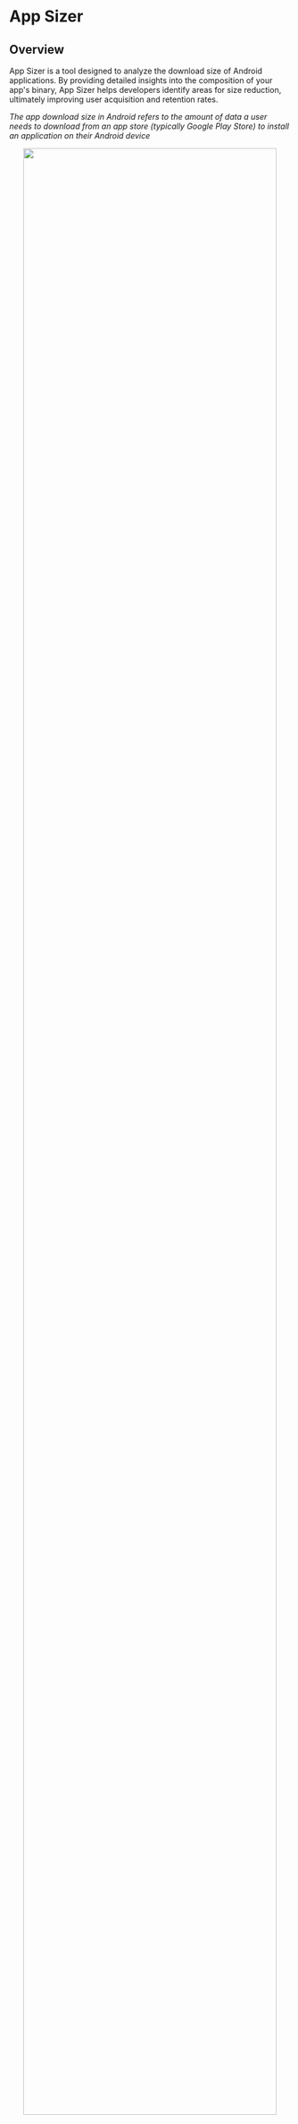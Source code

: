 # App Sizer

## Overview
App Sizer is a tool designed to analyze the download size of Android applications. By providing detailed insights into the composition of your app's binary, App Sizer helps developers identify areas for size reduction, ultimately improving user acquisition and retention rates.

*The app download size in Android refers to the amount of data a user needs to download from an app store (typically Google Play Store) to install an application on their Android device*

<p align="center">
<img src="./images/dashboard.gif" width="95%">
</p>

## Key Features

App Sizer offers comprehensive analysis including:

1. Total app download size
2. Detailed size breakdown
3. Size contribution by teams
4. Module-wise size contribution
5. Size contribution by libraries
6. List of large files

Reports are generated based on the provided Android device specifications. Our [blogpost][blog_post] introduce the tool features

## Integration

App Sizer provides two flexible integration methods:

* A Gradle plugin that seamlessly integrates with your Android Gradle project ([Plugin Configuration Detail][plugin_doc].)
* A command-line tool to cater to non-Gradle build systems, offering the same comprehensive features ([Commandline Configuration Detail][cli_doc].)

  *Note: The command-line option was the original implementation and remains supported for broader compatibility.*

## Report types

App Sizer currently supports three types of reports:

* InfluxDB database (1.x) - It is suitable for CI tracking and enabling the creation of customized dashboards (with visualization tools like Grafana). We provide an InfluxDB and Grafana setup; see our [Docker Setup Guide][grafana_docker_doc].
* Markdown table for convenient local analysis.
* JSON data for compatibility with other platforms.

*The Markdown & Json reports are saved as [option]-report.md in the configured output folder (default: app/build/sizer/reports)*

For more detail on reports, see [Report Detail][report_doc]

## How it works

App Sizer functions as a mapping tool to generate the report. It takes APK, AAR, and JAR files as inputs.

1. **Input parsing**:
    - The tool parses the APK down to file and class levels. It calculates the contribution of each component to the total app download size.
    - Similarly, App Sizer parses AAR and JAR files.

2. **Mapping and Report Generation**:
    - The tool then maps the APK components to their corresponding elements in the AAR and JAR files.
    - Based on this analysis and other metadata, App Sizer generates comprehensive reports detailing size contributions.

## Limitations

App Sizer approximates class download sizes due to Dex structure complexity, and may not accurately attribute sizes for inline functions or uncategorized files. Results should be interpreted as close estimates, best used for identifying trends and relative size comparisons rather than exact measurements.

For more details on limitations, see the [Limitation][limitation_doc].

## Components
* [Gradle Plugin][gradle_plugin]
* [Command line tool][commandline_tool]
* [InfluxDb & Grafana Docker][grafana_docker]

## Contributing

If you find any issues or have suggestions for improvements, please open an issue or submit a pull request to the App Sizer repository.

## License

```
MIT License


Copyright 2024 Grabtaxi Holdings Pte Ltd (GRAB), All rights reserved.


Permission is hereby granted, free of charge, to any person obtaining a copy
of this software and associated documentation files (the "Software"), to deal
in the Software without restriction, including without limitation the rights
to use, copy, modify, merge, publish, distribute, sublicense, and/or sell
copies of the Software, and to permit persons to whom the Software is
furnished to do so, subject to the following conditions:


The above copyright notice and this permission notice shall be included in all
copies or substantial portions of the Software.


THE SOFTWARE IS PROVIDED "AS IS", WITHOUT WARRANTY OF ANY KIND, EXPRESS OR
IMPLIED, INCLUDING BUT NOT LIMITED TO THE WARRANTIES OF MERCHANTABILITY,
FITNESS FOR A PARTICULAR PURPOSE AND NONINFRINGEMENT. IN NO EVENT SHALL THE
AUTHORS OR COPYRIGHT HOLDERS BE LIABLE FOR ANY CLAIM, DAMAGES OR OTHER
LIABILITY, WHETHER IN AN ACTION OF CONTRACT, TORT OR OTHERWISE, ARISING FROM,
OUT OF OR IN CONNECTION WITH THE SOFTWARE OR THE USE OR OTHER DEALINGS IN THE
SOFTWARE
```

[report_doc]: ./report.md
[plugin_doc]: ./plugin.md
[cli_doc]: ./cli.md
[grafana_docker_doc]: ./docker.md
[limitation_doc]:./limitation.md
[gradle_plugin]: https://github.com/grab/app-sizer/tree/master/sizer-gradle-plugin
[commandline_tool]: https://github.com/grab/app-sizer/tree/master/cli
[grafana_docker]: https://github.com/grab/app-sizer/tree/master/docker
[blog_post]: https://engineering.grab.com/project-bonsai
[latest_release_link]: https://github.com/grab/app-sizer/releases



